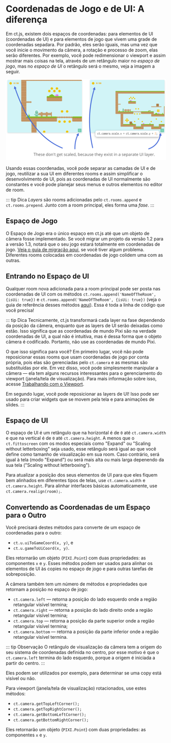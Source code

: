 # Coordenadas de Jogo e de UI: A diferença

Em ct.js, existem dois espaços de coordenadas: para elementos de UI (coordenadas de UI) e para elementos de jogo que vivem uma grade de coordenadas sepadara. Por padrão, eles serão iguais, mas uma vez que você inicie o movimento da câmera, a rotação e processo de zoom, elas serão diferentes. Por exemplo, você pode redimensionar o viewport e assim mostrar mais coisas na tela, através de um retângulo maior no *espaço de jogo*, mas no *espaço de UI* o retângulo será o mesmo, veja a imagem a seguir.

![Uma diferença nte as coordenadas de jogo e de UI](../images/GameCoordsUICoordsGraphic.png)

Usando essas coordenadas, você pode separar as camadas de UI e de jogo, reutilizar a sua UI em diferentes rooms e assim simplificar o desenvolvimento de UI, pois as coordenadas de UI normalmente são constantes e você pode planejar seus menus e outros elementos no editor de room.

::: tip Dica
*Layers* são rooms adicionadas pelo `ct.rooms.append` e `ct.rooms.prepend`. Junto com a room principal, eles forma uma *fase*.
:::

## Espaço de Jogo

O Espaço de Jogo era o único espaço em ct.js até que um objeto de câmera fosse implementado. Se você migrar um projeto da versão 1.2 para a versão 1.3, notará que o seu jogo estará totalmente em coordenadas de jogo. [Veja o guia de migração aqui](/migration-1.2to1.3.html), se você tiver algum problema. Diferentes rooms colocadas em coordenadas de jogo colidem uma com as outras.

## Entrando no Espaço de UI

Qualquer room nova adicionada para a room principal pode ser posta nas coordenadas de UI com os métodos `ct.rooms.append('NameOfTheRoom', {isUi: true})` e `ct.rooms.append('NameOfTheRoom', {isUi: true})` (veja o guia de referência desses métodos [aqui](/ct.rooms.html)). Essa é toda a linha de código que você precisa!

::: tip Dica
Tecnicamente, ct.js transformará cada layer na fase dependendo da posição da câmera, enquanto que as layers de UI serão deixadas como estão. Isso significa que as coordenadas de mundo Pixi são na verdade coordenadas de UI, a qual não é intuitiva, mas é dessa forma que o objeto câmera é codificado. Portanto, não use as coordenadas de mundo Pixi.

O que isso significa para você? Em primeiro lugar, você não pode reposicionar essas rooms que usam coordenadas de jogo por conta própria, pois elas são gerenciadas pelo `ct.camera` e as mesmas são substituídas por ele. Em vez disso, você pode simplesmente manipular a câmera — ela tem alguns recursos interessantes para o gerenciamento do viewport (janela/tela de visualização). Para mais informação sobre isso, acesse [Trabalhando com o Viewport](/tips-n-tricks/viewport-management.md).

Em segundo lugar, você pode reposicionar as layers de UI! Isso pode ser usado para criar widgets que se movem pela tela e para animações de slides.
:::

## Espaço de UI

O espaço de UI é um retângulo que na horizontal é de `0` até `ct.camera.width` e que na vertical é de `0` até `ct.camera.height`. A menos que o `ct.fittoscreen` com os modos especiais como "Expand" ou "Scaling without letterboxing" seja usado, esse retângulo será igual ao que você define como tamanho de visualização em sua room. Caso contrário, será igual à tela (modo "Expand") ou será mais alta ou mais larga depenendo da sua tela ("Scaling without letterboxing").

Para atualizar a posição dos seus elementos de UI para que eles fiquem bem alinhados em diferentes tipos de telas, use `ct.camera.width` e `ct.camera.height`. Para alinhar interfaces básicas automaticamente, use `ct.camera.realign(room);`.

## Convertendo as Coordenadas de um Espaço para o Outro

Você precisará destes métodos para converte de um espaço de coordenadas para o outro:

* `ct.u.uiToGameCoord(x, y)`, e
* `ct.u.gameToUiCoord(x, y)`.

Eles retornarão um objeto (`PIXI.Point`) com duas propriedades: as componentes `x` e `y`. Esses métodos podem ser usados para alinhar os elementos de UI às copies no espaço de jogo e para outras tarefas de sobreposição.

A câmera também tem um número de métodos e propriedades que retornam a posição no espaço de jogo:

* `ct.camera.left` — retorna a posição do lado esquerdo onde a região retangular visível termina;
* `ct.camera.right` — retorna a posição do lado direito onde a região retangular visível termina;
* `ct.camera.top` — retorna a posição da parte superior onde a região retangular visível termina;
* `ct.camera.bottom` — retorna a posição da parte inferior onde a região retangular visível termina.

::: tip Observação
O retângulo de visualização da câmera tem a origem do seu sistema de coordenadas definida no centro, por esse motivo é que o `ct.camera.left` termina do lado esquerdo, porque a origem é iniciada a partir do centro.
:::

Eles podem ser utilizados por exemplo, para determinar se uma copy está visível ou não.

Para viewport (janela/tela de visualização) rotacionados, use estes métodos:

* `ct.camera.getTopLeftCorner();`
* `ct.camera.getTopRightCorner();`
* `ct.camera.getBottomLeftCorner();`
* `ct.camera.getBottomRightCorner();`

Eles retornarão um objeto (`PIXI.Point`) com duas propriedades: as componentes `x` e `y`.